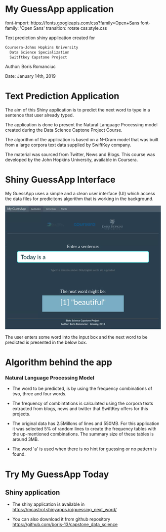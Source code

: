 My GuessApp application
========================================================
font-import: https://fonts.googleapis.com/css?family=Open+Sans
font-family: 'Open Sans'
transition: rotate
css:style.css

Text prediction shiny application created for

    Coursera-Johns Hopkins University 
      Data Science Specialization
      Switftkey Capstone Project 
      
Author: Boris Romanciuc

Date: January 14th, 2019


Text Prediction Application
========================================================
The aim of this Shiny application is to predict the next word to type in a sentence that user already typed. 

The application is done to present the Natural Language Processing model created during the Data Science Captone Project Course.

The algorithm of the application is based on a N-Gram model that was built from
a large corpora text data supplied by SwiftKey company. 

The material was sourced from Twitter, News and Blogs. This course was developed by the John Hopkins University, available in Coursera.


Shiny GuessApp Interface
========================================================
My GuessApp uses a simple and a clean user interface (UI) which
access the data files for predicitons algorithm that is working
in the background.

![GuessApp interface](shinyapp_screenshot.png)

The user enters some word into the input box and the next word to be 
predicted is presented in the below box. 


Algorithm behind the app
========================================================
### Natural Language Processing Model

- The word to be predicted, is by using the frequency combinations of two, three and four words.

- The frequency of combintations is calculated using the corpora texts extracted from blogs, news and twitter that SwiftKey offers for this projects.

- The original data has 2.5Millons of lines and 550MB. For this application it was selected 5% of random lines to create the frequency tables with the up-mentioned combinations. The summary size of these tables is around 3MB. 

- The word 'a' is used when there is no hint for guessing or no pattern is found. 


Try My GuessApp Today
========================================================
## Shiny application

- The shiny application is available in
https://mcastrol.shinyapps.io/guessing_next_word/

- You can also download it from github repository 
https://github.com/boris-13/capstone_data_science

